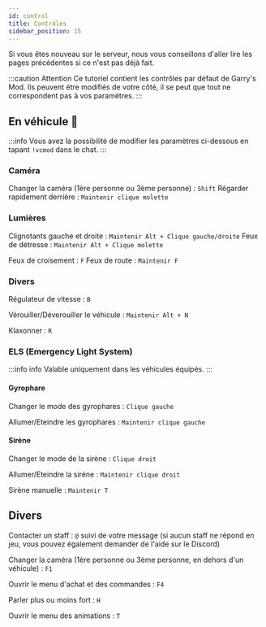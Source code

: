 ```yaml
---
id: control
title: Contrôles
sidebar_position: 15
---
```


Si vous êtes nouveau sur le serveur, nous vous conseillons d'aller lire les pages précédentes si ce n'est pas déjà fait.

:::caution Attention
Ce tutoriel contient les contrôles par défaut de Garry's Mod. Ils peuvent être modifiés de votre côté, il se peut que tout ne correspondent pas à vos paramètres.
:::

## En véhicule 🚗

:::info
Vous avez la possibilité de modifier les paramètres ci-dessous en tapant `!vcmod` dans le chat.
:::

### Caméra

Changer la caméra (1ère personne ou 3ème personne) : `Shift`
Régarder rapidement derrière : `Maintenir clique molette`

### Lumières

Clignotants gauche et droite : `Maintenir Alt + Clique gauche/droite`
Feux de détresse : `Maintenir Alt + Clique molette`

Feux de croisement : `F`
Feux de route : `Maintenir F`

### Divers

Régulateur de vitesse : `B`

Vérouiller/Déverouiller le véhicule : `Maintenir Alt + N`

Klaxonner : `R`

### ELS (Emergency Light System)
:::info info
Valable uniquement dans les véhicules équipés.
:::
#### Gyrophare
Changer le mode des gyrophares : `Clique gauche`

Allumer/Eteindre les gyrophares : `Maintenir clique gauche`

#### Sirène
Changer le mode de la sirène : `Clique droit`

Allumer/Eteindre la sirène : `Maintenir clique droit`

Sirène manuelle : `Maintenir T`

## Divers

Contacter un staff : `@` suivi de votre message (si aucun staff ne répond en jeu, vous pouvez également demander de l'aide sur le Discord)

Changer la caméra (1ère personne ou 3ème personne, en dehors d'un véhicule) : `F1`

Ouvrir le menu d'achat et des commandes : `F4`

Parler plus ou moins fort : `H`

Ouvrir le menu des animations : `T`